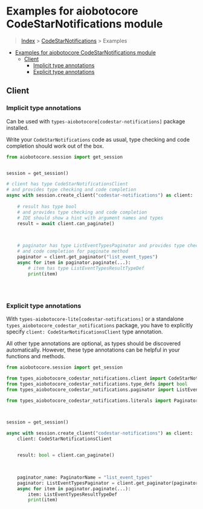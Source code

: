 <a id="examples-for-aiobotocore-codestarnotifications-module"></a>

# Examples for aiobotocore CodeStarNotifications module

> [Index](../README.md) > [CodeStarNotifications](./README.md) > Examples

- [Examples for aiobotocore CodeStarNotifications module](#examples-for-aiobotocore-codestarnotifications-module)
  - [Client](#client)
    - [Implicit type annotations](#implicit-type-annotations)
    - [Explicit type annotations](#explicit-type-annotations)

<a id="client"></a>

## Client

<a id="implicit-type-annotations"></a>

### Implicit type annotations

Can be used with `types-aiobotocore[codestar-notifications]` package installed.

Write your `CodeStarNotifications` code as usual, type checking and code
completion should work out of the box.

```python
from aiobotocore.session import get_session


session = get_session()

# client has type CodeStarNotificationsClient
# and provides type checking and code completion
async with session.create_client("codestar-notifications") as client:
    
    # result has type bool
    # and provides type checking and code completion
    # IDE should show a hint with argument names and types
    result = await client.can_paginate()
    

    
    # paginator has type ListEventTypesPaginator and provides type checking
    # and code completion for paginate method
    paginator = client.get_paginator("list_event_types")
    async for item in paginator.paginate(...):
        # item has type ListEventTypesResultTypeDef
        print(item)
    

    
```

<a id="explicit-type-annotations"></a>

### Explicit type annotations

With `types-aiobotocore-lite[codestar-notifications]` or a standalone
`types_aiobotocore_codestar_notifications` package, you have to explicitly
specify `client: CodeStarNotificationsClient` type annotation.

All other type annotations are optional, as types should be discovered
automatically. However, these type annotations can be helpful in your functions
and methods.

```python
from aiobotocore.session import get_session

from types_aiobotocore_codestar_notifications.client import CodeStarNotificationsClient
from types_aiobotocore_codestar_notifications.type_defs import bool
from types_aiobotocore_codestar_notifications.paginator import ListEventTypesPaginator

from types_aiobotocore_codestar_notifications.literals import PaginatorName



session = get_session()

async with session.create_client("codestar-notifications") as client:
    client: CodeStarNotificationsClient

    
    result: bool = client.can_paginate()
    

    
    paginator_name: PaginatorName = "list_event_types"
    paginator: ListEventTypesPaginator = client.get_paginator(paginator_name)
    async for item in paginator.paginate(...):
        item: ListEventTypesResultTypeDef
        print(item)
    

    
```
